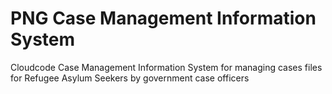 # PNG Case Management Information System
Cloudcode Case Management Information System for managing cases files for Refugee Asylum Seekers by government case officers
